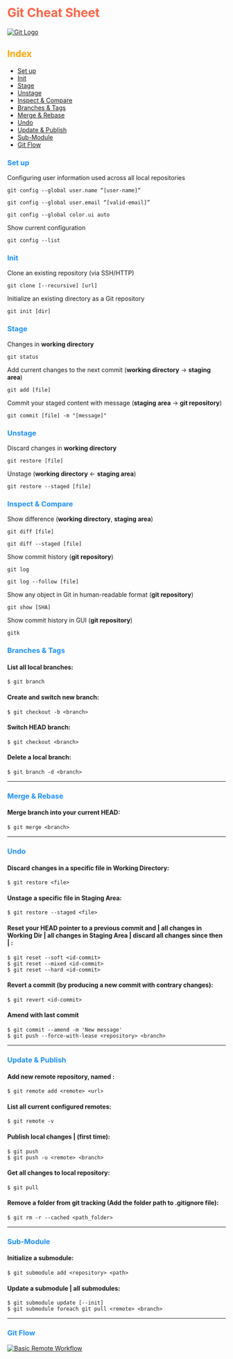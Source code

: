 
# <span style="color:Tomato">Git Cheat Sheet</span>

[![Git Logo](https://live.staticflickr.com/65535/51913894456_588b836c2b_c.jpg "Git")](https://flic.kr/p/2n6shaN)

## <span style="color:Orange">Index</span>

- [Set up](#set-up)
- [Init](#init)
- [Stage](#stage)
- [Unstage](#unstage)
- [Inspect & Compare](#inspect-&-compare)
- [Branches & Tags](#branches-&-tags)
- [Merge & Rebase](#merge-&-rebase)
- [Undo](#undo)
- [Update & Publish](#update-&-publish)
- [Sub-Module](#sub-module)
- [Git Flow](#git-flow)

### <span style="color:DodgerBlue">Set up</span>

Configuring user information used across all local repositories

	git config --global user.name “[user-name]”

	git config --global user.email “[valid-email]”

	git config --global color.ui auto

Show current configuration

	git config --list

### <span style="color:DodgerBlue">Init</span>

Clone an existing repository (via SSH/HTTP)

	git clone [--recursive] [url]

Initialize an existing directory as a Git repository

	git init [dir]

### <span style="color:DodgerBlue">Stage</span>

Changes in **working directory**

	git status

Add current changes to the next commit (**working directory** → **staging area**)

	git add [file]

Commit your staged content with message (**staging area** → **git repository**)

	git commit [file] -m "[message]"

### <span style="color:DodgerBlue">Unstage</span>

Discard changes in **working directory**

	git restore [file]

Unstage (**working directory** ← **staging area**)

	git restore --staged [file]

### <span style="color:DodgerBlue">Inspect & Compare</span>

Show difference (**working directory**, **staging area**)

	git diff [file]

	git diff --staged [file]

Show commit history (**git repository**)

	git log

	git log --follow [file]

Show any object in Git in human-readable format (**git repository**)

	git show [SHA]

Show commit history in GUI (**git repository**)

	gitk

### <span style="color:DodgerBlue">Branches & Tags</span>
#### List all local branches:
	$ git branch
#### Create and switch new branch:
	$ git checkout -b <branch>
#### Switch HEAD branch:
	$ git checkout <branch>
#### Delete a local branch:
	$ git branch -d <branch>
---
### <span style="color:DodgerBlue">Merge & Rebase</span>
#### Merge branch into your current HEAD:
	$ git merge <branch>
---
### <span style="color:DodgerBlue">Undo</span>
#### Discard changes in a specific file in Working Directory:
	$ git restore <file>
#### Unstage a specific file in Staging Area:
	$ git restore --staged <file>
#### Reset your HEAD pointer to a previous commit and | all changes in Working Dir | all changes in Staging Area | discard all changes since then | :
	$ git reset --soft <id-commit>
	$ git reset --mixed <id-commit>
	$ git reset --hard <id-commit>
#### Revert a commit (by producing a new commit with contrary changes):
	$ git revert <id-commit>
#### Amend with last commit
	$ git commit --amend -m 'New message'
	$ git push --force-with-lease <repository> <branch>
---
### <span style="color:DodgerBlue">Update & Publish</span>
#### Add new remote repository, named <remote>:
	$ git remote add <remote> <url>
#### List all current configured remotes:
	$ git remote -v
#### Publish local changes | (first time):
	$ git push
	$ git push -u <remote> <branch>
#### Get all changes to local repository:
	$ git pull
#### Remove a folder from git tracking (Add the folder path to .gitignore file):
	$ git rm -r --cached <path_folder>
---
### <span style="color:DodgerBlue">Sub-Module</span>
#### Initialize a submodule:
	$ git submodule add <repository> <path>
#### Update a submodule \| all submodules:
	$ git submodule update [--init]
	$ git submodule foreach git pull <remote> <branch>
---

### <span style="color:DodgerBlue">Git Flow</span>

[![Basic Remote Workflow](https://live.staticflickr.com/65535/51912929657_c43e3b4cbe_c.jpg "Workflow")](https://flic.kr/p/2n6nknk)